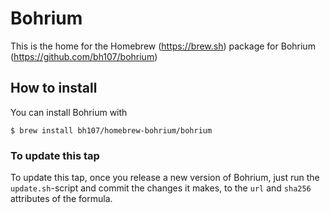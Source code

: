 # Bohrium

This is the home for the Homebrew (https://brew.sh) package for Bohrium (https://github.com/bh107/bohrium)

## How to install

You can install Bohrium with

```
$ brew install bh107/homebrew-bohrium/bohrium
```

### To update this tap

To update this tap, once you release a new version of Bohrium, just run the `update.sh`-script and commit the changes it makes, to the `url` and `sha256` attributes of the formula.
